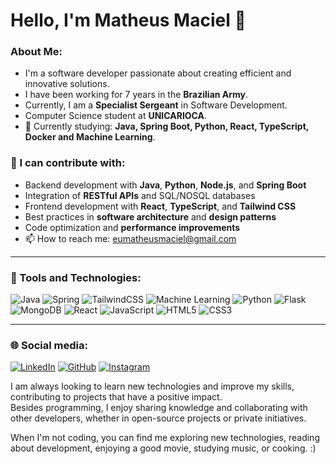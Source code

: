 # Hello, I'm Matheus Maciel 👋  

### About Me:  
- I'm a software developer passionate about creating efficient and innovative solutions.  
- I have been working for 7 years in the **Brazilian Army**.  
- Currently, I am a **Specialist Sergeant** in Software Development.  
- Computer Science student at **UNICARIOCA**.  
- 🌱 Currently studying: **Java, Spring Boot, Python, React, TypeScript, Docker and Machine Learning**.  

### 💬 I can contribute with:  
- Backend development with **Java**, **Python**, **Node.js**,  and **Spring Boot**  
- Integration of **RESTful APIs** and SQL/NOSQL databases  
- Frontend development with **React**, **TypeScript**, and **Tailwind CSS**  
- Best practices in **software architecture** and **design patterns**  
- Code optimization and **performance improvements**  
- 📫 How to reach me: [eumatheusmaciel@gmail.com](mailto:eumatheusmaciel@gmail.com)  


---

### 🚀 Tools and Technologies:
![Java](https://img.shields.io/badge/Java-007396?style=for-the-badge&logo=java&logoColor=white)
![Spring](https://img.shields.io/badge/Spring-6DB33F?style=for-the-badge&logo=spring&logoColor=white)
![TailwindCSS](https://img.shields.io/badge/TailwindCSS-38B2AC?style=for-the-badge&logo=tailwind-css&logoColor=white)
![Machine Learning](https://img.shields.io/badge/Machine%20Learning-FF6F00?style=for-the-badge&logo=ai&logoColor=white) 
![Python](https://img.shields.io/badge/Python-3776AB?style=for-the-badge&logo=python&logoColor=white)
![Flask](https://img.shields.io/badge/Flask-000?style=for-the-badge&logo=flask&logoColor=white)
![MongoDB](https://img.shields.io/badge/MongoDB-4EA94B?style=for-the-badge&logo=mongodb&logoColor=white)
![React](https://img.shields.io/badge/React-61DAFB?style=for-the-badge&logo=react&logoColor=white)
![JavaScript](https://img.shields.io/badge/JavaScript-F7DF1E?style=for-the-badge&logo=javascript&logoColor=black)
![HTML5](https://img.shields.io/badge/HTML5-E34F26?style=for-the-badge&logo=html5&logoColor=white)
![CSS3](https://img.shields.io/badge/CSS3-1572B6?style=for-the-badge&logo=css3&logoColor=white)
 

---

### 🌐 Social media:
[![LinkedIn](https://img.shields.io/badge/LinkedIn-0A66C2?style=for-the-badge&logo=linkedin&logoColor=white)](https://www.linkedin.com/in/srmatheusmaciel/)
[![GitHub](https://img.shields.io/badge/GitHub-181717?style=for-the-badge&logo=github&logoColor=white)](https://github.com/srmatheusmaciel)
[![Instagram](https://img.shields.io/badge/Instagram-follow%20me%20-%23E1306C?style=for-the-badge&logo=instagram&logoColor=white)](https://www.instagram.com/srmatheusmaciel)



 
I am always looking to learn new technologies and improve my skills, contributing to projects that have a positive impact.  
Besides programming, I enjoy sharing knowledge and collaborating with other developers, whether in open-source projects or private initiatives.  

When I'm not coding, you can find me exploring new technologies, reading about development, enjoying a good movie, studying music, or cooking. :)  
